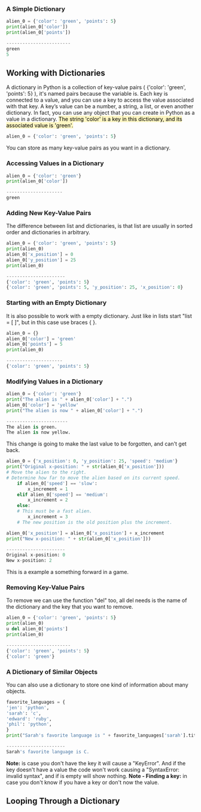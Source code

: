 ### A Simple Dictionary
```py
alien_0 = {'color': 'green', 'points': 5}
print(alien_0['color'])
print(alien_0['points'])

------------------------
green
5
```

## Working with Dictionaries
A dictionary in Python is a collection of key-value pairs ( {'color': 'green', 'points': 5} ), it's named pairs because the variable is. Each key is connected to a value, and you can use a key to access the value associated with that key. A key’s value can be a number, a string, a list, or even another dictionary. In fact, you can use any object that you can create in Python as a value in a dictionary. <mark style="background: #FFF3A3A6;">The string 'color' is a key in this dictionary, and its associated value is 'green'. </mark>

```py
alien_0 = {'color': 'green', 'points': 5}
```

You can store as many key-value pairs as you want in a dictionary.

### Accessing Values in a Dictionary
```py
alien_0 = {'color': 'green'}
print(alien_0['color'])

---------------------
green
```

### Adding New Key-Value Pairs
The difference between list and dictionaries, is that list are usually in sorted order and dictionaries in arbitrary.
```py
alien_0 = {'color': 'green', 'points': 5}
print(alien_0)
alien_0['x_position'] = 0
alien_0['y_position'] = 25
print(alien_0)

----------------------
{'color': 'green', 'points': 5}
{'color': 'green', 'points': 5, 'y_position': 25, 'x_position': 0}
```

### Starting with an Empty Dictionary
It is also possible to work with a empty dictionary. Just like in lists start "list = [ ]", but in this case use braces { }.
```py
alien_0 = {}
alien_0['color'] = 'green'
alien_0['points'] = 5
print(alien_0)

---------------------
{'color': 'green', 'points': 5}
```

### Modifying Values in a Dictionary
```py
alien_0 = {'color': 'green'}
print("The alien is " + alien_0['color'] + ".")
alien_0['color'] = 'yellow'
print("The alien is now " + alien_0['color'] + ".")

-----------------------
The alien is green.
The alien is now yellow.
```
This change is going to make the last value to be forgotten, and can't get back. 

```py
alien_0 = {'x_position': 0, 'y_position': 25, 'speed': 'medium'}
print("Original x-position: " + str(alien_0['x_position']))
# Move the alien to the right.
# Determine how far to move the alien based on its current speed.
	if alien_0['speed'] == 'slow':
		x_increment = 1
	elif alien_0['speed'] == 'medium':
		x_increment = 2
	else:
	# This must be a fast alien.
		x_increment = 3
	# The new position is the old position plus the increment.

alien_0['x_position'] = alien_0['x_position'] + x_increment
print("New x-position: " + str(alien_0['x_position']))

----------------------
Original x-position: 0
New x-position: 2
```
This is a example a something forward in a game.

### Removing Key-Value Pairs
To remove we can use the function "del" too, all del needs is the name of the dictionary and the key that you want to remove.
```py
alien_0 = {'color': 'green', 'points': 5}
print(alien_0)
u del alien_0['points']
print(alien_0)

------------------------
{'color': 'green', 'points': 5}
{'color': 'green'}
```

### A Dictionary of Similar Objects
You can also use a dictionary to store one kind of information about many objects. 
```py
favorite_languages = {
'jen': 'python',
'sarah': 'c',
'edward': 'ruby',
'phil': 'python',
}
print("Sarah's favorite language is " + favorite_languages['sarah'].title() + ".")

----------------------
Sarah's favorite language is C.
```

**Note:** is case you don't have the key it will cause a "KeyError". And if the key doesn't have a value the code won't work causing a "SyntaxError: invalid syntax", and if is empty will show nothing.
**Note - Finding a key:** in case you don't know if you have a key or don't now the value.



## Looping Through a Dictionary
